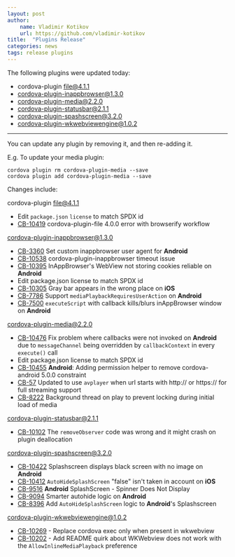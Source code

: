 ```yaml
---
layout: post
author:
    name: Vladimir Kotikov
    url: https://github.com/vladimir-kotikov
title:  "Plugins Release"
categories: news
tags: release plugins
---
```


The following plugins were updated today:

* cordova-plugin file@4.1.1
* cordova-plugin-inappbrowser@1.3.0
* cordova-plugin-media@2.2.0
* cordova-plugin-statusbar@2.1.1
* cordova-plugin-spashscreen@3.2.0
* cordova-plugin-wkwebviewengine@1.0.2

----
You can update any plugin by removing it, and then re-adding it.

 E.g. To update your media plugin:

    cordova plugin rm cordova-plugin-media --save
    cordova plugin add cordova-plugin-media --save

Changes include:
<!--more-->

cordova-plugin file@4.1.1
* Edit `package.json` `license` to match SPDX id
* [CB-10419](https://issues.apache.org/jira/browse/CB-10419) cordova-plugin-file 4.0.0 error with browserify workflow

cordova-plugin-inappbrowser@1.3.0
* [CB-3360](https://issues.apache.org/jira/browse/CB-3360) Set custom inappbrowser user agent for **Android**
* [CB-10538](https://issues.apache.org/jira/browse/CB-10538) cordova-plugin-inappbrowser timeout issue
* [CB-10395](https://issues.apache.org/jira/browse/CB-10395) InAppBrowser's WebView not storing cookies reliable on **Android**
* Edit package.json license to match SPDX id
* [CB-10305](https://issues.apache.org/jira/browse/CB-10305) Gray bar appears in the wrong place on **iOS**
* [CB-7786](https://issues.apache.org/jira/browse/CB-7786) Support `mediaPlaybackRequiresUserAction` on **Android**
* [CB-7500](https://issues.apache.org/jira/browse/CB-7500) `executeScript` with callback kills/blurs inAppBrowser window on **Android**

cordova-plugin-media@2.2.0
* [CB-10476](https://issues.apache.org/jira/browse/CB-10476) Fix problem where callbacks were not invoked on **Android** due to `messageChannel` being overridden by `callbackContext` in every `execute()` call
* Edit package.json license to match SPDX id
* [CB-10455](https://issues.apache.org/jira/browse/CB-10455) **Android**: Adding permission helper to remove cordova-android 5.0.0 constraint
* [CB-57](https://issues.apache.org/jira/browse/CB-57) Updated to use `avplayer` when url starts with http:// or https:// for full streaming support
* [CB-8222](https://issues.apache.org/jira/browse/CB-8222) Background thread on play to prevent locking during initial load of media

cordova-plugin-statusbar@2.1.1
* [CB-10102](https://issues.apache.org/jira/browse/CB-10102) The `removeObserver` code was wrong and it might crash on plugin deallocation

cordova-plugin-spashscreen@3.2.0
* [CB-10422](https://issues.apache.org/jira/browse/CB-10422) Splashscreen displays black screen with no image on **Android**
* [CB-10412](https://issues.apache.org/jira/browse/CB-10412) `AutoHideSplashScreen` "false" isn't taken in account on **iOS**
* [CB-9516](https://issues.apache.org/jira/browse/CB-9516) **Android** SplashScreen - Spinner Does Not Display
* [CB-9094](https://issues.apache.org/jira/browse/CB-9094) Smarter autohide logic on **Android**
* [CB-8396](https://issues.apache.org/jira/browse/CB-8396) Add `AutoHideSplashScreen` logic to **Android**'s Splashscreen

cordova-plugin-wkwebviewengine@1.0.2
* [CB-10269](https://issues.apache.org/jira/browse/CB-10269) - Replace cordova exec only when present in wkwebview
* [CB-10202](https://issues.apache.org/jira/browse/CB-10202) - Add README quirk about WKWebview does not work with the `AllowInlineMediaPlayback` preference
